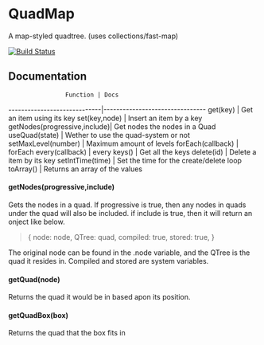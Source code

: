 # QuadMap
A map-styled quadtree. (uses collections/fast-map)


[![Build Status](https://travis-ci.org/AJS-development/QuadMap.svg?branch=master)](https://travis-ci.org/AJS-development/QuadMap)

## Documentation

                    Function | Docs 
-----------------------------|--------------------------------
get(key)                     |  Get an item using its key
set(key,node)                |  Insert an item by a key
getNodes(progressive,include)|  Get nodes the nodes in a Quad
useQuad(state)               |  Wether to use the quad-system or not
setMaxLevel(number)          |  Maximum amount of levels
forEach(callback)            |  forEach
every(callback)              |  every
keys()                       |  Get all the keys
delete(id)                   |  Delete a item by its key
setIntTime(time)             |  Set the time for the create/delete loop
toArray()                    |  Returns an array of the values



#### getNodes(progressive,include)
Gets the nodes in a quad. If progressive is true, then any nodes in quads under the quad will also be included. if include is true, then it will return an onject like below.
> {
> node: node,
> QTree: quad,
> compiled: true,
> stored: true,
>}

The original node can be found in the .node variable, and the QTree is the quad it resides in. Compiled and stored are system variables.

#### getQuad(node)
Returns the quad it would be in based apon its position.

#### getQuadBox(box)
Returns the quad that the box fits in

